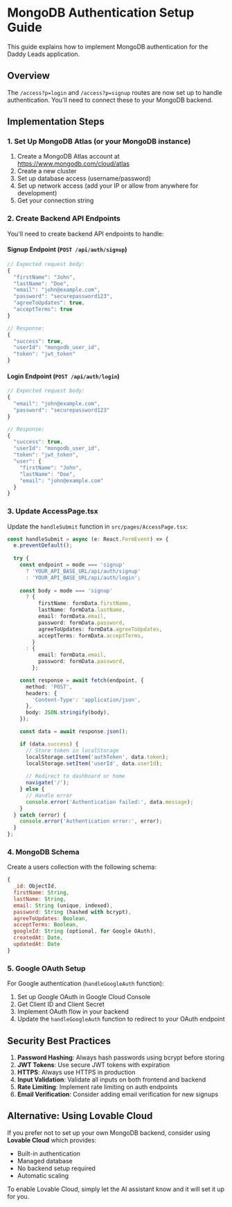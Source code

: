 # MongoDB Authentication Setup Guide

This guide explains how to implement MongoDB authentication for the Daddy Leads application.

## Overview

The `/access?p=login` and `/access?p=signup` routes are now set up to handle authentication. You'll need to connect these to your MongoDB backend.

## Implementation Steps

### 1. Set Up MongoDB Atlas (or your MongoDB instance)

1. Create a MongoDB Atlas account at https://www.mongodb.com/cloud/atlas
2. Create a new cluster
3. Set up database access (username/password)
4. Set up network access (add your IP or allow from anywhere for development)
5. Get your connection string

### 2. Create Backend API Endpoints

You'll need to create backend API endpoints to handle:

#### Signup Endpoint (`POST /api/auth/signup`)
```javascript
// Expected request body:
{
  "firstName": "John",
  "lastName": "Doe",
  "email": "john@example.com",
  "password": "securepassword123",
  "agreeToUpdates": true,
  "acceptTerms": true
}

// Response:
{
  "success": true,
  "userId": "mongodb_user_id",
  "token": "jwt_token"
}
```

#### Login Endpoint (`POST /api/auth/login`)
```javascript
// Expected request body:
{
  "email": "john@example.com",
  "password": "securepassword123"
}

// Response:
{
  "success": true,
  "userId": "mongodb_user_id",
  "token": "jwt_token",
  "user": {
    "firstName": "John",
    "lastName": "Doe",
    "email": "john@example.com"
  }
}
```

### 3. Update AccessPage.tsx

Update the `handleSubmit` function in `src/pages/AccessPage.tsx`:

```typescript
const handleSubmit = async (e: React.FormEvent) => {
  e.preventDefault();
  
  try {
    const endpoint = mode === 'signup' 
      ? 'YOUR_API_BASE_URL/api/auth/signup' 
      : 'YOUR_API_BASE_URL/api/auth/login';
    
    const body = mode === 'signup' 
      ? {
          firstName: formData.firstName,
          lastName: formData.lastName,
          email: formData.email,
          password: formData.password,
          agreeToUpdates: formData.agreeToUpdates,
          acceptTerms: formData.acceptTerms,
        }
      : {
          email: formData.email,
          password: formData.password,
        };

    const response = await fetch(endpoint, {
      method: 'POST',
      headers: {
        'Content-Type': 'application/json',
      },
      body: JSON.stringify(body),
    });

    const data = await response.json();

    if (data.success) {
      // Store token in localStorage
      localStorage.setItem('authToken', data.token);
      localStorage.setItem('userId', data.userId);
      
      // Redirect to dashboard or home
      navigate('/');
    } else {
      // Handle error
      console.error('Authentication failed:', data.message);
    }
  } catch (error) {
    console.error('Authentication error:', error);
  }
};
```

### 4. MongoDB Schema

Create a users collection with the following schema:

```javascript
{
  _id: ObjectId,
  firstName: String,
  lastName: String,
  email: String (unique, indexed),
  password: String (hashed with bcrypt),
  agreeToUpdates: Boolean,
  acceptTerms: Boolean,
  googleId: String (optional, for Google OAuth),
  createdAt: Date,
  updatedAt: Date
}
```

### 5. Google OAuth Setup

For Google authentication (`handleGoogleAuth` function):

1. Set up Google OAuth in Google Cloud Console
2. Get Client ID and Client Secret
3. Implement OAuth flow in your backend
4. Update the `handleGoogleAuth` function to redirect to your OAuth endpoint

## Security Best Practices

1. **Password Hashing**: Always hash passwords using bcrypt before storing
2. **JWT Tokens**: Use secure JWT tokens with expiration
3. **HTTPS**: Always use HTTPS in production
4. **Input Validation**: Validate all inputs on both frontend and backend
5. **Rate Limiting**: Implement rate limiting on auth endpoints
6. **Email Verification**: Consider adding email verification for new signups

## Alternative: Using Lovable Cloud

If you prefer not to set up your own MongoDB backend, consider using **Lovable Cloud** which provides:
- Built-in authentication
- Managed database
- No backend setup required
- Automatic scaling

To enable Lovable Cloud, simply let the AI assistant know and it will set it up for you.
